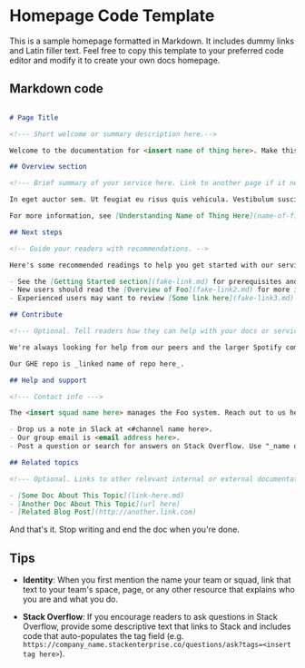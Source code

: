 # Homepage Code Template

This is a sample homepage formatted in Markdown. It includes dummy links and Latin filler text. Feel free to copy this template to your preferred code editor and modify it to create your own docs homepage.

## Markdown code

```markdown

# Page Title

<!--- Short welcome or summary description here.-->

Welcome to the documentation for <insert name of thing here>. Make this your one-stop shop for getting started, explanations of our system, and for help and support. The <insert team/squad name here> manages this service and documentation.

## Overview section

<!--- Brief summary of your service here. Link to another page if it needs a longer explanation. --->

In eget auctor sem. Ut feugiat eu risus quis vehicula. Vestibulum suscipit eleifend eleifend. Pellentesque vel metus ullamcorper dolor facilisis tristique a quis dui. Sed vitae malesuada quam. Pellentesque laoreet vel orci eget ornare. Ut quis nisl dui. Sed mattis dictum massa. Morbi semper mattis viverra. In hac habitasse platea dictumst. Pellentesque quis metus ac est tempor congue.

For more information, see [Understanding Name of Thing Here](name-of-file.md).

## Next steps

<!-- Guide your readers with recommendations. -->

Here's some recommended readings to help you get started with our service:

- See the [Getting Started section](fake-link.md) for prerequisites and instructions.
- New users should read the [Overview of Foo](fake-link2.md) for more information about our system.
- Experienced users may want to review [Some link here](fake-link3.md).

## Contribute

<!--- Optional. Tell readers how they can help with your docs or service/code --->

We're always looking for help from our peers and the larger Spotify community. If you have a feature suggestion or want to help improve our code, curabitur interdum sapien ut purus malesuada, vulputate mollis tellus aliquet. Aenean pharetra ultrices neque, ut placerat purus luctus ac. In et semper nisi, eu tristique dui.

Our GHE repo is _linked name of repo here_.

## Help and support

<!--- Contact info --->

The <insert squad name here> manages the Foo system. Reach out to us here if you need help or have questions:

- Drop us a note in Slack at <#channel name here>.
- Our group email is <email address here>.
- Post a question or search for answers on Stack Overflow. Use "_name of thing here_" as your Stack tag for questions or searches.

## Related topics

<!--- Optional. Links to other relevant internal or external documentation. --->

- [Some Doc About This Topic](link-here.md)
- [Another Doc About This Topic](url here)
- [Related Blog Post](http://another.link.com)
```

And that's it. Stop writing and end the doc when you're done.

## Tips

- **Identity**: When you first mention the name your team or squad, link that text to your team's space, page, or any other resource that explains who you are and what you do.

- **Stack Overflow**: If you encourage readers to ask questions in Stack Overflow, provide some descriptive text that links to Stack and includes code that auto-populates the tag field (e.g. `https://company_name.stackenterprise.co/questions/ask?tags=<insert tag here>`).
